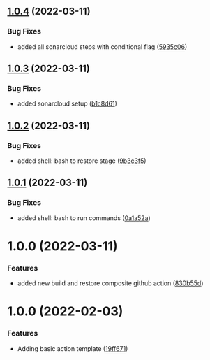 ## [1.0.4](https://github.com/awazevr/oneconnect-build-and-restore/compare/v1.0.3...v1.0.4) (2022-03-11)


### Bug Fixes

* added all sonarcloud steps with conditional flag ([5935c06](https://github.com/awazevr/oneconnect-build-and-restore/commit/5935c06fbda44229644d645305fade0390261192))

## [1.0.3](https://github.com/awazevr/oneconnect-build-and-restore/compare/v1.0.2...v1.0.3) (2022-03-11)


### Bug Fixes

* added sonarcloud setup ([b1c8d61](https://github.com/awazevr/oneconnect-build-and-restore/commit/b1c8d61582fc72420b9f40b977a4940b0dc1fffe))

## [1.0.2](https://github.com/awazevr/oneconnect-build-and-restore/compare/v1.0.1...v1.0.2) (2022-03-11)


### Bug Fixes

* added shell: bash to restore stage ([9b3c3f5](https://github.com/awazevr/oneconnect-build-and-restore/commit/9b3c3f504cf0c828bf282e4985c628fd8f25e9a9))

## [1.0.1](https://github.com/awazevr/oneconnect-build-and-restore/compare/v1.0.0...v1.0.1) (2022-03-11)


### Bug Fixes

* added shell: bash to run commands ([0a1a52a](https://github.com/awazevr/oneconnect-build-and-restore/commit/0a1a52a408f3808f1526c995cff53f38826cc5b7))

# 1.0.0 (2022-03-11)


### Features

* added new build and restore composite github action ([830b55d](https://github.com/awazevr/oneconnect-build-and-restore/commit/830b55d14a6192d606ab3887776de1b7e8a27e2a))

# 1.0.0 (2022-02-03)


### Features

* Adding basic action template ([19ff671](https://github.com/awazevr/basic-action-template/commit/19ff67196f8973a3b1fb181a9909101d013eda86))
